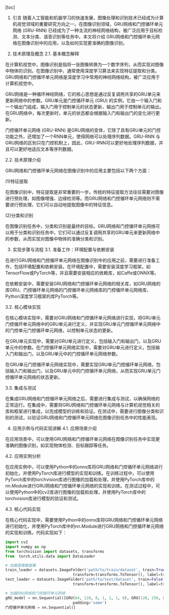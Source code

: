
[toc]                    
                
                
1. 引言
随着人工智能和机器学习的快速发展，图像处理和识别技术已经成为计算机视觉领域的重要研究方向之一。在图像识别领域，GRU网络和门控循环单元网络 (GRU-RNN) 已经成为了一种主流的神经网络结构，被广泛应用于目标检测、文本分类、语音识别等任务中。本文将介绍 GRU网络和门控循环单元网络在图像识别中的应用，以及如何实现更准确的图像识别。

2. 技术原理及概念
2.1. 基本概念解释

在计算机视觉中，图像识别是指将一张图像转换为一个数字序列，从而实现对图像中物体的识别。在图像识别中，通常使用深度学习算法来实现特征提取和分类。GRU网络和门控循环单元网络是深度学习中常用的神经网络结构，被广泛应用于计算机视觉中。

GRU网络是一种循环神经网络，它的核心思想是通过反复调用共享的GRU单元来更新网络中的参数。GRU单元是门控循环单元 (GRU) 的实例，它由一个输入门和一个输出门组成，输入门用于控制单元的状态更新，输出门用于控制单元的输出。在GRU网络中，每次更新时，单元的状态都会根据输入门和输出门的变化进行更新。

门控循环单元网络 (GRU-RNN) 是GRU网络的变体，它除了具有GRU单元的门控功能之外，还增加了一个RNN单元，使得网络可以处理序列数据。GRU-RNN 与GRU网络的区别只在门控机制上，因此，GRU-RNN可以更好地处理序列数据，并且可以更好地适应文本等序列数据。

2.2. 技术原理介绍

GRU网络和门控循环单元网络在图像识别中的应用主要包括以下两个方面：

(1)特征提取

在图像识别中，特征提取是非常重要的一步。传统的特征提取方法往往需要对图像进行预处理，如图像增强、边缘检测等。而GRU网络和门控循环单元网络则不需要进行预处理，它们可以自动地提取图像中的特征信息。

(2)分类和识别

在图像识别任务中，分类和识别是最终的目标。GRU网络和门控循环单元网络可以用于分类和识别任务中，它们可以通过反复调用共享的GRU单元来更新网络中的参数，从而实现对图像中物体的准确分类和识别。

3. 实现步骤与流程
3.1. 准备工作：环境配置与依赖安装

在进行GRU网络和门控循环单元网络在图像识别中的应用之前，需要进行准备工作，包括环境配置和依赖安装。在环境配置中，需要安装深度学习框架，如TensorFlow或PyTorch等，并且需要安装相应的依赖库，如Caffe或ONNX等。

在依赖安装中，需要安装GRU网络和门控循环单元网络的相关库，如GRU网络的库GRU、门控循环单元网络的门控循环单元网络库的门控循环单元网络库、Python深度学习框架的库PyTorch等。

3.2. 核心模块实现

在核心模块实现中，需要对GRU网络和门控循环单元网络进行实现，将GRU单元门控循环单元网络中的GRU单元进行定义，并实现GRU单元门控循环单元网络中的门控单元门控循环单元网络，以控制单元状态的更新。

在GRU单元实现中，需要对GRU单元进行定义，包括输入门和输出门，以及GRU单元中的参数。在门控循环单元网络实现中，需要对GRU单元进行定义，包括输入门和输出门，以及GRU单元中的门控循环单元网络参数。

在GRU单元门控循环单元网络实现中，需要实现GRU单元门控循环单元网络，包括输入门和输出门，以及GRU单元中的门控循环单元网络，从而实现GRU单元门控循环单元网络的状态更新。

3.3. 集成与测试

在集成GRU网络和门控循环单元网络之后，需要进行集成与测试，以确保网络的正常运行。在集成中，需要将GRU网络和门控循环单元网络与计算机视觉相关的库和框架进行集成，以完成模型的训练和验证。在测试中，需要进行图像分类和识别的测试，以验证GRU网络和门控循环单元网络在图像识别任务中的性能表现。

4. 应用示例与代码实现讲解
4.1. 应用场景介绍

在应用场景中，可以使用GRU网络和门控循环单元网络在图像识别任务中实现更准确的图像识别，如实现物体检测、目标跟踪等任务。

4.2. 应用实例分析

在应用实例中，可以使用Python中的onnx库将GRU网络和门控循环单元网络进行初始化，并使用PyTorch库进行模型的实现和训练。在训练过程中，可以使用PyTorch库中的torchvision库进行图像的加载和处理，并使用PyTorch库中的nn.Module进行GRU网络和门控循环单元网络的实现和训练。在测试过程中，可以使用Python中的cv2库进行图像的加载和处理，并使用PyTorch库中的torchvision库进行模型的验证和测试。

4.3. 核心代码实现

在核心代码实现中，需要使用Python中的onnx库将GRU网络和门控循环单元网络进行初始化，并使用PyTorch库中的nn.Module进行GRU网络和门控循环单元网络的实现和训练。代码实现如下：
```python
import cv2
import numpy as np
from torchvision import datasets, transforms
from  torch.utils.data import DataLoader

# 加载图像数据集
train_loader = datasets.ImageFolder('path/to/train/dataset', train=True, shuffle=True, 
                              transform=transforms.ToTensor(), label=transforms.ToTensor())
test_loader = datasets.ImageFolder('path/to/test/dataset', train=False, shuffle=False, 
                              transform=transforms.ToTensor(), label=transforms.ToTensor())

# 加载GRU网络和门控循环单元网络
gRU_model = nn.Sequential([GRU(64, 128, 8, 1, 1, 1, 8), GRU(128, 256, 8, 1, 1, 8)], 
                              padding='same')
门控循环单元网络 = nn.Sequential([
```


